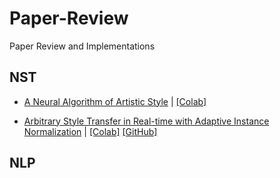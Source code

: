 # Paper-Review
Paper Review and Implementations

## NST

+ [A Neural Algorithm of Artistic Style](https://arxiv.org/abs/1508.06576) | [[Colab]](https://github.com/choiseoyoon0330/Paper-Review/blob/main/NST/A_Neural_Algorithm_of_Artistic_Style.ipynb)

+ [Arbitrary Style Transfer in Real-time with Adaptive Instance Normalization](https://arxiv.org/abs/1703.06868) | [[Colab]](https://github.com/choiseoyoon0330/Paper-Review/blob/main/NST/Arbitrary_Style_Transfer_in_Real_time_with_Adaptive_Instance_Normalization.ipynb) [[GitHub]](https://github.com/choiseoyoon0330/NST-Video)

## NLP
